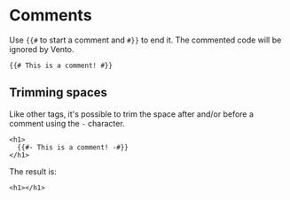 # Comments

Use `{{#` to start a comment and `#}}` to end it. The commented code will be
ignored by Vento.

```vento
{{# This is a comment! #}}
```

## Trimming spaces

Like other tags, it's possible to trim the space after and/or before a comment
using the `-` character.

```vento
<h1>
  {{#- This is a comment! -#}}
</h1>
```

The result is:

```vento
<h1></h1>
```
